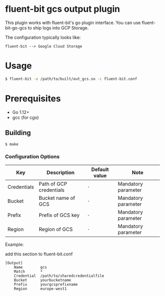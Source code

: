 # fluent-bit gcs output plugin

This plugin works with fluent-bit's go plugin interface. You can use fluent-bit-go-gcs to ship logs into GCP Storage.

The configuration typically looks like:

```
fluent-bit --> Google Cloud Storage
```

# Usage

```bash
$ fluent-bit -e /path/to/built/out_gcs.so -c fluent-bit.conf
```

# Prerequisites

* Go 1.12+
* gcc (for cgo)

## Building

```bash
$ make
```

### Configuration Options

| Key             | Description               | Default value | Note                    |
|-----------------|---------------------------|---------------|-------------------------|
| Credentials     | Path of GCP credentials   | `-`           | Mandatory parameter     |
| Bucket          | Bucket name of GCS        | `-`           | Mandatory parameter     |
| Prefix          | Prefix of GCS key         | `-`           | Mandatory parameter     |
| Region          | Region of GCS             | `-`           | Mandatory parameter     |

Example:

add this section to fluent-bit.conf

```properties
[Output]
    Name 		gcs
    Match 		*
    Credential  /path/to/sharedcredentialfile
    Bucket      yourbucketname
    Prefix 		yourgcsprefixname
    Region 		europe-west1
```